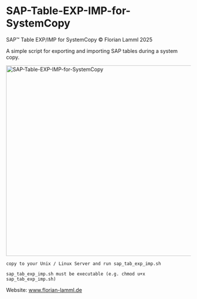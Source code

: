 # SAP-Table-EXP-IMP-for-SystemCopy

SAP&trade; Table EXP/IMP for SystemCopy &copy; Florian Lamml 2025

A simple script for exporting and importing SAP tables during a system copy.

<img width="711" height="519" alt="SAP-Table-EXP-IMP-for-SystemCopy" src="https://github.com/user-attachments/assets/13697342-5638-4b1c-a334-342589b8a43d" />


`copy to your Unix / Linux Server and run sap_tab_exp_imp.sh`

`sap_tab_exp_imp.sh must be executable (e.g. chmod u+x sap_tab_exp_imp.sh)`

Website: www.florian-lamml.de
